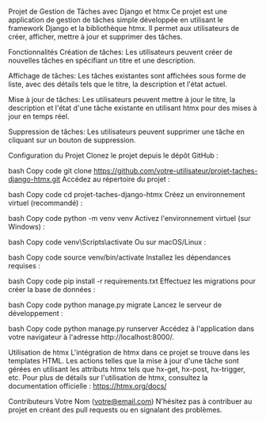 Projet de Gestion de Tâches avec Django et htmx
Ce projet est une application de gestion de tâches simple développée en utilisant le framework Django et la bibliothèque htmx. Il permet aux utilisateurs de créer, afficher, mettre à jour et supprimer des tâches.

Fonctionnalités
Création de tâches: Les utilisateurs peuvent créer de nouvelles tâches en spécifiant un titre et une description.

Affichage de tâches: Les tâches existantes sont affichées sous forme de liste, avec des détails tels que le titre, la description et l'état actuel.

Mise à jour de tâches: Les utilisateurs peuvent mettre à jour le titre, la description et l'état d'une tâche existante en utilisant htmx pour des mises à jour en temps réel.

Suppression de tâches: Les utilisateurs peuvent supprimer une tâche en cliquant sur un bouton de suppression.

Configuration du Projet
Clonez le projet depuis le dépôt GitHub :

bash
Copy code
git clone https://github.com/votre-utilisateur/projet-taches-django-htmx.git
Accédez au répertoire du projet :

bash
Copy code
cd projet-taches-django-htmx
Créez un environnement virtuel (recommandé) :

bash
Copy code
python -m venv venv
Activez l'environnement virtuel (sur Windows) :

bash
Copy code
venv\Scripts\activate
Ou sur macOS/Linux :

bash
Copy code
source venv/bin/activate
Installez les dépendances requises :

bash
Copy code
pip install -r requirements.txt
Effectuez les migrations pour créer la base de données :

bash
Copy code
python manage.py migrate
Lancez le serveur de développement :

bash
Copy code
python manage.py runserver
Accédez à l'application dans votre navigateur à l'adresse http://localhost:8000/.

Utilisation de htmx
L'intégration de htmx dans ce projet se trouve dans les templates HTML. Les actions telles que la mise à jour d'une tâche sont gérées en utilisant les attributs htmx tels que hx-get, hx-post, hx-trigger, etc. Pour plus de détails sur l'utilisation de htmx, consultez la documentation officielle : https://htmx.org/docs/

Contributeurs
Votre Nom (votre@email.com)
N'hésitez pas à contribuer au projet en créant des pull requests ou en signalant des problèmes.
